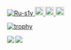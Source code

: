 <p align="left">
  <a href="https://github.com/Ru-s1y/Ru-s1y/">
    <img src="https://komarev.com/ghpvc/?username=Ru-s1y" alt="Ru-s1y" />
  </a>
  <a href="https://github.com/Ru-s1y">
    <img height="20" src="https://img.shields.io/github/followers/Ru-s1y?label=follow&logo=github&style=flat" />
  </a>
  <a href="http://qiita.com/Ru-s1y">
    <img height="20" src="https://qiita-badge.apiapi.app/s/Ru-s1y/posts.svg" />
  </a>
  <//qiita.com/Ru-s1y">
    <img height="20" src="https://qiita-badge.apiapi.app/s/Ru-s1y/contributions.svg" />
  </a>
</p>
  
[![trophy](https://github-profile-trophy.vercel.app/?username=Ru-s1y&theme=dracula)](https://github.com/Ru-s1y/github-profile-trophy)

<p>
  <img align="left" src="https://github-readme-stats.vercel.app/api?username=Ru-s1y&count_private=true&show_icons=true&theme=dracula" />
  <img align="left" src="https://github-readme-stats.vercel.app/api/top-langs/?username=Ru-s1y&layout=compact&theme=dracula" />
</p>
